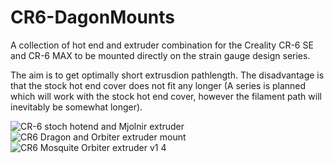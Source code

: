 # CR6-DagonMounts
A collection of hot end and extruder combination for the Creality CR-6 SE and CR-6 MAX to be mounted directly on the strain gauge design series.

The aim is to get optimally short extrusdion pathlength. The disadvantage is that the stock hot end cover does not fit any longer (A series is planned which will work with the stock hot end cover, however the filament path will inevitably be somewhat longer).

![CR-6 stoch hotend and Mjolnir extruder](https://user-images.githubusercontent.com/13643644/121425564-d613ab00-c972-11eb-9b16-f10bbce3bcb8.png)
![CR6 Dragon and Orbiter extruder mount](https://user-images.githubusercontent.com/13643644/121425630-ed529880-c972-11eb-9c41-f8ee2b195533.png)
![CR6 Mosquite   Orbiter extruder v1 4](https://user-images.githubusercontent.com/13643644/121425632-ee83c580-c972-11eb-8cb0-136e450eadbe.png)


